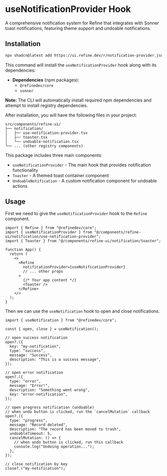 # useNotificationProvider Hook

A comprehensive notification system for Refine that integrates with Sonner toast notifications, featuring theme support and undoable notifications.

## Installation

```bash
npx shadcn@latest add https://ui.refine.dev/r/notification-provider.json
```

This command will install the `useNotificationProvider` hook along with its dependencies:

- **Dependencies** (npm packages):
  - `@refinedev/core`
  - `sonner`

**Note:** The CLI will automatically install required npm dependencies and attempt to install registry dependencies.

After installation, you will have the following files in your project:

```
src/components/refine-ui/
├── notification/
│   ├── use-notification-provider.tsx
│   ├── toaster.tsx
│   └── undoable-notification.tsx
└── ... (other registry components)
```

This package includes three main components:

- `useNotificationProvider` - The main hook that provides notification functionality
- `Toaster` - A themed toast container component
- `UndoableNotification` - A custom notification component for undoable actions

## Usage

First we need to give the `useNotificationProvider` hook to the `Refine` component.

```tsx
import { Refine } from "@refinedev/core";
import { useNotificationProvider } from "@/components/refine-ui/notification/use-notification-provider";
import { Toaster } from "@/components/refine-ui/notification/toaster";

function App() {
  return (
    <>
      <Refine
        notificationProvider={useNotificationProvider}
        // ... other props
      >
        {/* Your app content */}
        <Toaster />
      </Refine>
    </>
  );
}
```

Then we can use the `useNotification` hook to open and close notifications.

```tsx
import { useNotification } from "@refinedev/core";

const { open, close } = useNotification();

// open success notification
open?.({
  key: "my-notification",
  type: "success",
  message: "Success",
  description: "This is a success message",
});

// open error notification
open?.({
  type: "error",
  message: "Error!",
  description: "Something went wrong",
  key: "error-notification",
});

// open progress notification (undoable)
// when undo button is clicked, run the `cancelMutation` callback
open?.({
  type: "progress",
  message: "Record deleted",
  description: "The record has been moved to trash",
  undoableTimeout: 5,
  cancelMutation: () => {
    // when undo button is clicked, run this callback
    console.log("Undoing operation...");
  },
});

// close notification by key
close?.("my-notification");
```
